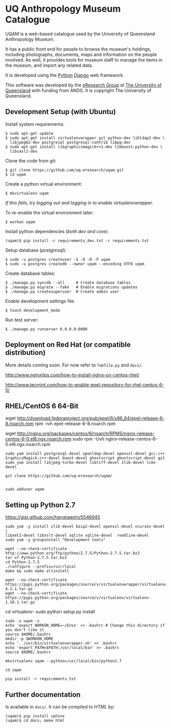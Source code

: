 # UQ Anthropology Museum Catalogue

UQAM is a web-based catalogue used by the University of Queensland Anthropology Museum.

It has a public front end for people to browse the museum's holdings, including photographs, documents, maps and information on the people involved. As well, it provides tools for museum staff to manage the items in the museum, and import any related data.

It is developed using the [Python][] [Django][] web framework.

This software was developed by the [eResearch Group][eResearch] at [The University of Queensland][uq] with funding from ANDS. It is copyright The University of Queensland.

  [Python]: http://www.python.org/
  [Django]: https://www.djangoproject.com/
  [eResearch]: http://www.itee.uq.edu.au/eresearch
  [uq]: http://www.uq.edu.au/

## Development Setup (with Ubuntu)

Install system requirements:

    $ sudo apt-get update
    $ sudo apt-get install virtualenvwrapper git python-dev libldap2-dev \
      libjpeg62-dev postgresql postgresql-contrib libpq-dev
    $ sudo apt-get install libgraphicsmagick++1-dev libboost-python-dev \
      libsasl2-dev

Clone the code from git:

    $ git clone https://github.com/uq-eresearch/uqam.git
    $ cd uqam

Create a python virtual environment:

    $ mkvirtualenv uqam

*If this fails, try logging out and logging in to enable virtualenvwrapper.*

To re-enable the virtual environment later:

    $ workon uqam

Install python dependencies (*both dev and core*):

    (uqam)$ pip install -r requirements_dev.txt -r requirements.txt

Setup database (*postgresql*):

    $ sudo -u postgres createuser -S -D -R -P uqam
    $ sudo -u postgres createdb --owner uqam --encoding UTF8 uqam

Create database tables:

    $ ./manage.py syncdb --all     # Create database tables
    $ ./manage.py migrate --fake   # Enable migrations updates
    $ ./manage.py createsuperuser  # Create admin user

Enable development settings file:

    $ touch development_mode

Run test server:

    $ ./manage.py runserver 0.0.0.0:8000


## Deployment on Red Hat (or compatible distribution)

More details coming soon. For now refer to `fabfile.py` and `docs/`.

http://www.nginxtips.com/how-to-install-nginx-on-centos-rhel/

http://www.tecmint.com/how-to-enable-epel-repository-for-rhel-centos-6-5/
## RHEL/CentOS 6 64-Bit ##

wget http://download.fedoraproject.org/pub/epel/6/x86_64/epel-release-6-8.noarch.rpm
rpm -ivh epel-release-6-8.noarch.rpm

wget http://nginx.org/packages/centos/6/noarch/RPMS/nginx-release-centos-6-0.el6.ngx.noarch.rpm
sudo rpm -Uvh nginx-release-centos-6-0.el6.ngx.noarch.rpm 



    sudo yum install postgresql-devel openldap-devel openssl-devel gcc-c++ GraphicsMagick-c++-devel boost-devel ghostscript ghostscript-devel git
    sudo yum install libjpeg-turbo-devel libtiff-devel zlib-devel lcms-devel

    git clone https://github.com/uq-eresearch/uqam/


    sudo adduser uqam

## Setting up Python 2.7
https://gist.github.com/hangtwenty/5546945

    sudo yum -y install zlib-devel bzip2-devel openssl-devel ncurses-devel \
    libxml2-devel libxslt-devel sqlite sqlite-devel  readline-devel
    sudo yum -y groupinstall "Development tools"

    wget --no-check-certificate http://www.python.org/ftp/python/2.7.5/Python-2.7.5.tar.bz2
    tar xf Python-2.7.5.tar.bz2 
    cd Python-2.7.5
    ./configure --prefix=/usr/local
    make && sudo make altinstall

    wget --no-check-certificate https://pypi.python.org/packages/source/v/virtualenvwrapper/virtualenvwrapper-4.1.1.tar.gz
    wget --no-check-certificate https://pypi.python.org/packages/source/v/virtualenv/virtualenv-1.10.1.tar.gz

cd virtualenv-
sudo python setup.py install


    sudo -u uqam -s
    echo 'export WORKON_HOME=~/Envs' >> .bashrc # Change this directory if you don't like it
    source $HOME/.bashrc
    mkdir -p $WORKON_HOME
    echo '. /usr/bin/virtualenvwrapper.sh' >> .bashrc
    echo 'export PATH=$PATH:/usr/local/bin' >> .bashrc
    source $HOME/.bashrc

    mkvirtualenv uqam --python=/usr/local/bin/python2.7

    cd uqam

    pip install -r requirements.txt








## Further documentation

Is available in `docs/`. It can be compiled to *HTML* by:

    (uqam)$ pip install sphinx
    (uqam)$ cd docs; make html

